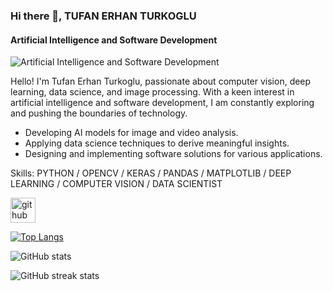 ### Hi there 👋, TUFAN ERHAN TURKOGLU
#### Artificial Intelligence and Software Development
![Artificial Intelligence and Software Development](https://www.salesforce.com/eu/blog/wp-content/uploads/sites/14/2023/09/deep-learning-ai-business.jpg)

Hello! I'm Tufan Erhan Turkoglu, passionate about computer vision, deep learning, data science, and image processing. With a keen interest in artificial intelligence and software development, I am constantly exploring and pushing the boundaries of technology.
* Developing AI models for image and video analysis.
* Applying data science techniques to derive meaningful insights.
* Designing and implementing software solutions for various applications.

Skills: PYTHON / OPENCV / KERAS / PANDAS / MATPLOTLIB / DEEP LEARNING / COMPUTER VISION / DATA SCIENTIST



[<img src='https://cdn.jsdelivr.net/npm/simple-icons@3.0.1/icons/github.svg' alt='github' height='40'>](https://github.com/MergenTeT)  

[![Top Langs](https://github-readme-stats.vercel.app/api/top-langs/?username=MergenTeT)](https://github.com/anuraghazra/github-readme-stats)

![GitHub stats](https://github-readme-stats.vercel.app/api?username=MergenTeT&show_icons=true)  

![GitHub streak stats](https://streak-stats.demolab.com/?user=MergenTeT)  

